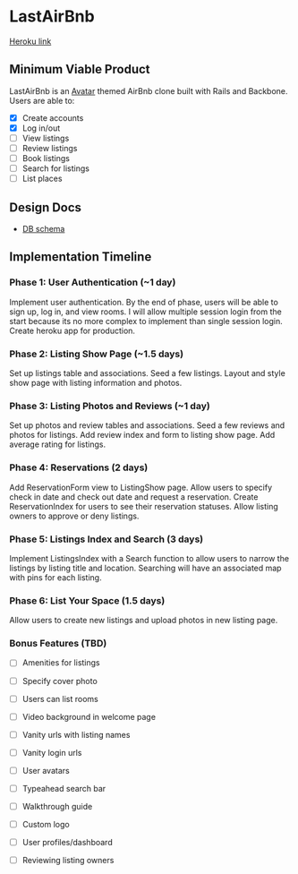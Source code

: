 # LastAirBnb

[Heroku link][heroku]

[heroku]: http://lastairbnb.herokuapp.com

## Minimum Viable Product
LastAirBnb is an [Avatar][avatarwiki] themed AirBnb clone built with Rails and Backbone. Users
are able to:

- [x] Create accounts
- [x] Log in/out
- [ ] View listings
- [ ] Review listings
- [ ] Book listings
- [ ] Search for listings
- [ ] List places

[avatarwiki]: http://en.wikipedia.org/wiki/Avatar:_The_Last_Airbender

## Design Docs
<!-- * [View Wireframes][views] -->
* [DB schema][schema]

<!-- [views]: ./docs/views.md -->
[schema]: ./docs/schema.md

## Implementation Timeline

### Phase 1: User Authentication (~1 day)
Implement user authentication. By the end of phase, users will be able to sign
up, log in, and view rooms. I will allow multiple session login from the start
because its no more complex to implement than single session login. Create heroku
app for production.

### Phase 2: Listing Show Page (~1.5 days)
Set up listings table and associations. Seed a few listings. Layout and style
show page with listing information and photos.

### Phase 3: Listing Photos and Reviews (~1 day)
Set up photos and review tables and associations. Seed a few reviews and photos
for listings. Add review index and form to listing show page. Add average rating
for listings.

### Phase 4: Reservations (2 days)
Add ReservationForm view to ListingShow page. Allow users to specify check in date
and check out date and request a reservation. Create ReservationIndex for users
to see their reservation statuses. Allow listing owners to approve or deny listings.

### Phase 5: Listings Index and Search (3 days)
Implement ListingsIndex with a Search function to allow users to narrow the
listings by listing title and location. Searching will have an associated map
with pins for each listing.

### Phase 6: List Your Space (1.5 days)
Allow users to create new listings and upload photos in new listing page.

### Bonus Features (TBD)
- [ ] Amenities for listings
- [ ] Specify cover photo
- [ ] Users can list rooms
- [ ] Video background in welcome page
- [ ] Vanity urls with listing names
- [ ] Vanity login urls
- [ ] User avatars
- [ ] Typeahead search bar
- [ ] Walkthrough guide
- [ ] Custom logo
- [ ] User profiles/dashboard
- [ ] Reviewing listing owners


[phase-one]: ./docs/phases/phase1.md
[phase-two]: ./docs/phases/phase2.md
[phase-three]: ./docs/phases/phase3.md
[phase-four]: ./docs/phases/phase4.md
[phase-five]: ./docs/phases/phase5.md
